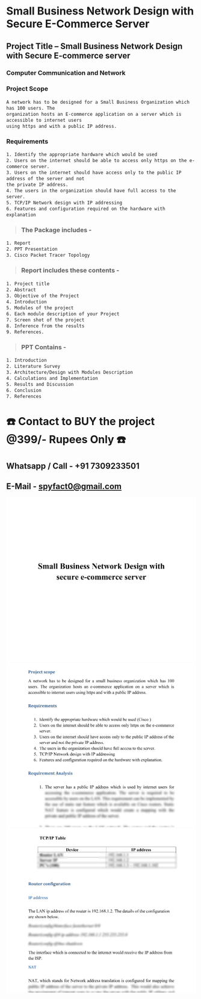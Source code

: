 # Small Business Network Design with Secure E-Commerce Server
## Project Title – Small Business Network Design with Secure E-commerce server
### Computer Communication and Network


### Project Scope
```
A network has to be designed for a Small Business Organization which has 100 users. The
organization hosts an E-commerce application on a server which is accessible to internet users
using https and with a public IP address.
```


### Requirements
```
1. Identify the appropriate hardware which would be used
2. Users on the internet should be able to access only https on the e-commerce server.
3. Users on the internet should have access only to the public IP address of the server and not
the private IP address.
4. The users in the organization should have full access to the server.
5. TCP/IP Network design with IP addressing
6. Features and configuration required on the hardware with explanation
```


>### The Package includes -
```
1. Report
2. PPT Presentation
3. Cisco Packet Tracer Topology
```


>### Report includes these contents -
```
1. Project title
2. Abstract
3. Objective of the Project
4. Introduction
5. Modules of the project
6. Each module description of your Project
7. Screen shot of the project
8. Inference from the results
9. References.
```


>### PPT Contains -
```
1. Introduction
2. Literature Survey
3. Architecture/Design with Modules Description
4. Calculations and Implementation
5. Results and Discussion
6. Conclusion
7. References
```

# ☎️ Contact to BUY the project @399/- Rupees Only ☎️
##  Whatsapp / Call - +91 7309233501 
##  E-Mail          - spyfact0@gmail.com 

![Small Business Network Design with Secure E-commerce server 1](https://github.com/hiPrincesingh/Small-Business-E-Commerce-Cisco/blob/main/1.jpg)
![Small Business Network Design with Secure E-commerce server 2](https://github.com/hiPrincesingh/Small-Business-E-Commerce-Cisco/blob/main/2.jpg)
![Small Business Network Design with Secure E-commerce server 3](https://github.com/hiPrincesingh/Small-Business-E-Commerce-Cisco/blob/main/3.jpg)

